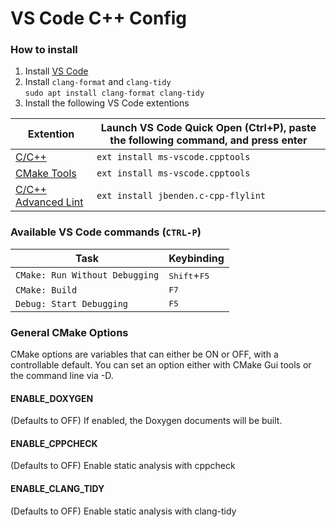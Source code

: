 # VS Code C++ Config

### How to install
1. Install [VS Code](https://code.visualstudio.com/)
1. Install `clang-format` and `clang-tidy`<br/>
  `sudo apt install clang-format clang-tidy`
1. Install the following VS Code extentions

| Extention | Launch VS Code Quick Open (Ctrl+P), paste the following command, and press enter
| --------- | --------------------------------------------------------------------------------
|[C/C++](https://marketplace.visualstudio.com/items?itemName=ms-vscode.cpptools)|`ext install ms-vscode.cpptools` |
|[CMake Tools](https://marketplace.visualstudio.com/items?itemName=ms-vscode.cmake-tools)|`ext install ms-vscode.cpptools` |
|[C/C++ Advanced Lint](https://marketplace.visualstudio.com/items?itemName=jbenden.c-cpp-flylint)|`ext install jbenden.c-cpp-flylint` |
### Available VS Code commands (`CTRL-P`)
| Task                           | Keybinding                       |
| ------------------------------ | -------------------------------- |
| `CMake: Run Without Debugging` | <kbd>Shift</kbd>+<kbd>F5</kbd>   |
| `CMake: Build`                 | <kbd>F7</kbd>                    |
| `Debug: Start Debugging`       | <kbd>F5</kbd>                    |

### General CMake Options
CMake options are variables that can either be ON or OFF, with a controllable default. You can set an option either with CMake Gui tools or the command line via -D.

#### ENABLE_DOXYGEN
(Defaults to OFF) If enabled, the Doxygen documents will be built.

#### ENABLE_CPPCHECK
(Defaults to OFF) Enable static analysis with cppcheck

#### ENABLE_CLANG_TIDY 
(Defaults to OFF) Enable static analysis with clang-tidy
